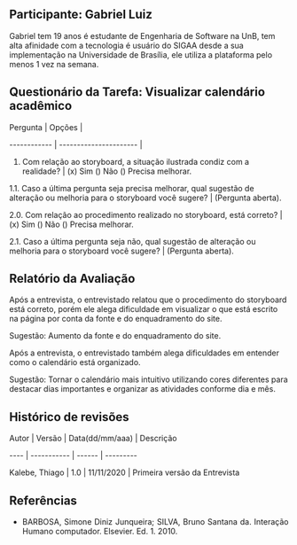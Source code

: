 ## Participante: Gabriel Luiz 

Gabriel tem 19 anos é estudante de Engenharia de Software na UnB, tem alta afinidade com a tecnologia é usuário do SIGAA desde a sua implementação na Universidade de Brasília, ele utiliza a plataforma pelo menos 1 vez na semana.  

 
## Questionário da Tarefa: Visualizar calendário acadêmico 

Pergunta | Opções | 

------------ | ---------------------- | 

1. Com relação ao storyboard, a situação ilustrada condiz com a realidade? | (x) Sim () Não () Precisa melhorar. 

1.1. Caso a última pergunta seja precisa melhorar, qual sugestão de alteração ou melhoria para o storyboard você sugere? | (Pergunta aberta).  

2.0. Com relação ao procedimento realizado no storyboard, está correto? | (x) Sim () Não () Precisa melhorar. 

2.1. Caso a última pergunta seja não, qual sugestão de alteração ou melhoria para o storyboard você sugere? | (Pergunta aberta). 

 

## Relatório da Avaliação   

Após a entrevista, o entrevistado relatou que o procedimento do storyboard está correto, porém ele alega dificuldade em visualizar o que está escrito na página por conta da fonte e do enquadramento do site.  

Sugestão: Aumento da fonte e do enquadramento do site. 


Após a entrevista, o entrevistado também alega dificuldades em entender como o calendário está organizado. 

Sugestão: Tornar o calendário mais intuitivo utilizando cores diferentes para destacar dias importantes e organizar as atividades conforme dia e mês. 

 

## Histórico de revisões 

  
Autor | Versão | Data(dd/mm/aaa) | Descrição  

---- | ----------- | ------ | --------- 

Kalebe, Thiago | 1.0 | 11/11/2020 | Primeira versão da Entrevista 

 

## Referências 

  
* <p align="justify"> BARBOSA, Simone Diniz Junqueira; SILVA, Bruno Santana da. Interação Humano computador. Elsevier. Ed. 1. 2010. 